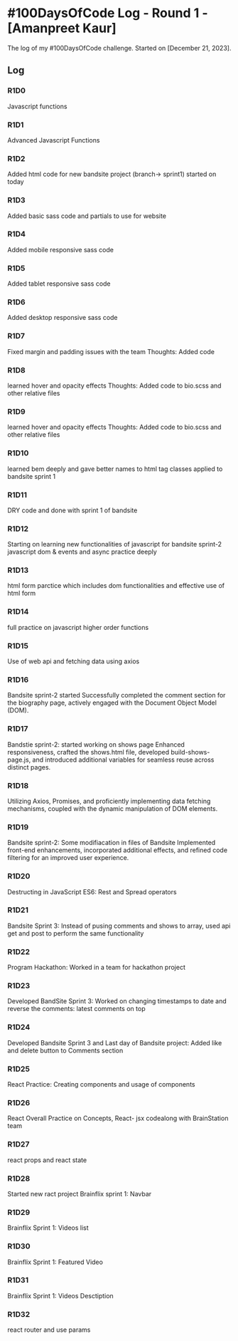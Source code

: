 # #100DaysOfCode Log - Round 1 - [Amanpreet Kaur]

The log of my #100DaysOfCode challenge. Started on [December 21, 2023].

## Log

### R1D0
Javascript functions

### R1D1
Advanced Javascript Functions

### R1D2
Added html code for new bandsite project (branch-> sprint1) started on today

### R1D3
Added basic sass code and partials to use for website

### R1D4
Added mobile responsive sass code

### R1D5
Added tablet responsive sass code

### R1D6
Added desktop responsive sass code

### R1D7
Fixed margin and padding issues with the team Thoughts: Added code 

### R1D8
learned hover and opacity effects Thoughts: Added code to bio.scss and other relative files

### R1D9
learned hover and opacity effects Thoughts: Added code to bio.scss and other relative files

### R1D10
learned bem deeply and gave better names to html tag classes applied to bandsite sprint 1

### R1D11
DRY code and done with sprint 1 of bandsite

### R1D12
Starting on learning new functionalities of javascript for bandsite sprint-2
javascript dom & events and async practice deeply

### R1D13
html form parctice which includes dom functionalities and effective use of html form

### R1D14
full practice on javascript higher order functions

### R1D15
Use of web api and fetching data using axios

### R1D16
Bandsite sprint-2 started
Successfully completed the comment section for the biography page, actively engaged with the Document Object Model (DOM).

### R1D17
Bandstie sprint-2: started working on shows page
Enhanced responsiveness, crafted the shows.html file, developed build-shows-page.js, and introduced additional variables for seamless reuse across distinct pages.

### R1D18
Utilizing Axios, Promises, and proficiently implementing data fetching mechanisms, coupled with the dynamic manipulation of DOM elements.

### R1D19
Bandsite sprint-2: Some modifiacation in files of Bandsite
Implemented front-end enhancements, incorporated additional effects, and refined code filtering for an improved user experience.

### R1D20
Destructing in JavaScript ES6: Rest and Spread operators

### R1D21
Bandsite Sprint 3: Instead of pusing comments and shows to array, used api get and post to perform the same functionality

### R1D22
Program Hackathon: Worked in a team for hackathon project

### R1D23
Developed BandSite Sprint 3: Worked on changing timestamps to date and reverse the comments: latest comments on top

### R1D24
Developed Bandsite Sprint 3 and Last day of Bandsite project: Added like and delete button to Comments section

### R1D25
React Practice: Creating components and usage of components

### R1D26
React Overall Practice on Concepts, React- jsx codealong with BrainStation team

### R1D27
react props and react state

### R1D28
Started new ract project Brainflix sprint 1: Navbar

### R1D29
Brainflix Sprint 1: Videos list

### R1D30
Brainflix Sprint 1: Featured Video

### R1D31
Brainflix Sprint 1: Videos Desctiption

### R1D32
react router and use params
